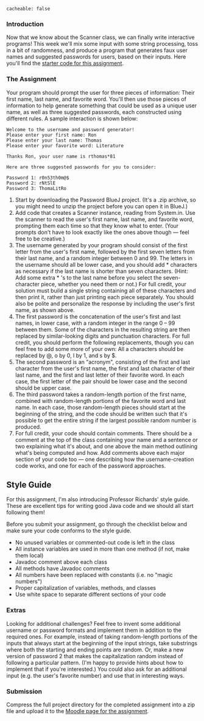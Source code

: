 ```
cacheable: false
```

### Introduction

Now that we know about the Scanner class, we can finally write interactive programs! This week we'll mix some input with some string processing, toss in a bit of randomness, and produce a program that generates faux user names and suggested passwords for users, based on their inputs. Here you'll find the [starter code for this assignment](http://mathcs.pugetsound.edu/~tmullen/ics/hw3.zip).


### The Assignment

Your program should prompt the user for three pieces of information: Their first name, last name, and favorite word. You'll then use those pieces of information to help generate something that could be used as a unique user name, as well as three suggested passwords, each constructed using different rules. A sample interaction is shown below:

    Welcome to the username and password generator!
    Please enter your first name: Ron
    Please enter your last name: Thomas
    Please enter your favorite word: Literature

    Thanks Ron, your user name is rthomas*81

    Here are three suggested passwords for you to consider:

    Password 1: r0n53th0m@$
    Password 2: rNtSlE
    Password 3: ThomaLitRo

1. Start by downloading the Password BlueJ project. (It's a .zip archive, so you might need to unzip the project before you can open it in BlueJ.)
2. Add code that creates a Scanner instance, reading from System.in. Use the scanner to read the user's first name, last name, and favorite word, prompting them each time so that they know what to enter. (Your prompts don't have to look exactly like the ones above though — feel free to be creative.)
3. The username generated by your program should consist of the first letter from the user's first name, followed by the first seven letters from their last name, and a random integer between 0 and 99. The letters in the username should all be lower case, and you should add * characters as necessary if the last name is shorter than seven characters. (Hint: Add some extra * 's to the last name before you select the seven-character piece, whether you need them or not.) For full credit, your solution must build a single string containing all of these characters and then print it, rather than just printing each piece separately. You should also be polite and personalize the response by including the user's first name, as shown above.
4. The first password is the concatenation of the user's first and last names, in lower case, with a random integer in the range 0 – 99 between them. Some of the characters in the resulting string are then replaced by similar-looking digits and punctuation characters. For full credit, you should perform the following replacements, though you can feel free to add some more of your own: All a characters should be replaced by @, o by 0, l by 1, and s by $.
5. The second password is an "acronym", consisting of the first and last character from the user's first name, the first and last character of their last name, and the first and last letter of their favorite word. In each case, the first letter of the pair should be lower case and the second should be upper case.
6. The third password takes a random-length portion of the first name, combined with random-length portions of the favorite word and last name. In each case, those random-length pieces should start at the beginning of the string, and the code should be written such that it's possible to get the entire string if the largest possible random number is produced.
7. For full credit, your code should contain comments. There should be a comment at the top of the class containing your name and a sentence or two explaining what it's about, and one above the main method outlining what's being computed and how. Add comments above each major section of your code too — one describing how the username-creation code works, and one for each of the password approaches.

## Style Guide

For this assignment, I'm also introducing Professor Richards' style guide. These are excellent tips for writing good Java code and we should all start following them!

Before you submit your assignment, go through the checklist below and make sure your code conforms to the style guide.

* No unused variables or commented-out code is left in the class
* All instance variables are used in more than one method (if not, make them local)
* Javadoc comment above each class
* All methods have Javadoc comments
* All numbers have been replaced with constants (i.e. no "magic numbers")
* Proper capitalization of variables, methods, and classes
* Use white space to separate different sections of your code


### Extras

Looking for additional challenges? Feel free to invent some additional username or password formats and implement them in addition to the required ones. For example, instead of taking random-length portions of the inputs that always start at the beginning of the input strings, take substrings where both the starting and ending points are random. Or, make a new version of password 2 that makes the capitalization random instead of following a particular pattern. (I'm happy to provide hints about how to implement that if you're interested.) You could also ask for an additional input (e.g. the user's favorite number) and use that in interesting ways.

### Submission

Compress the full project directory for the completed assignment into a zip file and upload it to the [Moodle page for the assignment](https://moodle.pugetsound.edu/moodle/mod/assign/view.php?id=407283).
